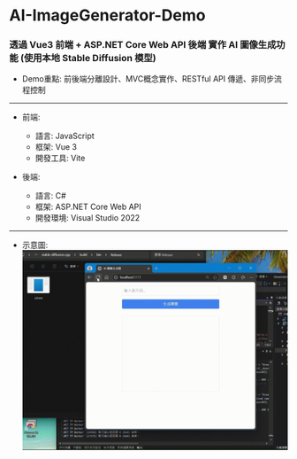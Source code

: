# AI-ImageGenerator-Demo
### 透過 Vue3 前端 + ASP.NET Core Web API 後端 實作 AI 圖像生成功能 (使用本地 Stable Diffusion 模型)
- Demo重點: 前後端分離設計、MVC概念實作、RESTful API 傳遞、非同步流程控制
---

- 前端:  
  - 語言: JavaScript  
  - 框架: Vue 3  
  - 開發工具: Vite
 
- 後端:  
  - 語言: C#  
  - 框架: ASP.NET Core Web API   
  - 開發環境: Visual Studio 2022  


---  
- 示意圖:  
![image](https://github.com/LN0330/AI-Image-Generator-Demo-Vue3/blob/main/Gif/gif_vue.gif)  
